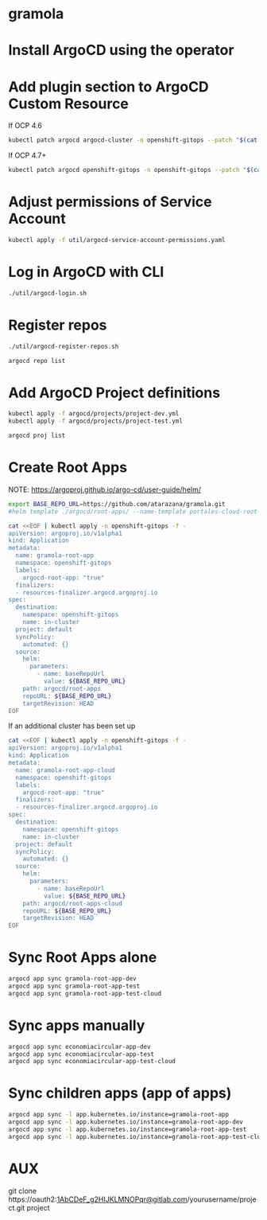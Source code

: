 # gramola

# Install ArgoCD using the operator

# Add plugin section to ArgoCD Custom Resource

If OCP 4.6

```sh
kubectl patch argocd argocd-cluster -n openshift-gitops --patch "$(cat ./argocd/plugins/argocd-kustomized-helm-plugin.yaml)" --type=merge
```

If OCP 4.7+ 

```sh
kubectl patch argocd openshift-gitops -n openshift-gitops --patch "$(cat ./argocd/plugins/argocd-kustomized-helm-plugin.yaml)" --type=merge
```


# Adjust permissions of Service Account

```sh
kubectl apply -f util/argocd-service-account-permissions.yaml
```

# Log in ArgoCD with CLI

```sh
./util/argocd-login.sh
```

# Register repos

```sh
./util/argocd-register-repos.sh

argocd repo list
```

# Add ArgoCD Project definitions

```sh
kubectl apply -f argocd/projects/project-dev.yml
kubectl apply -f argocd/projects/project-test.yml

argocd proj list
```

# Create Root Apps

NOTE: https://argoproj.github.io/argo-cd/user-guide/helm/

```sh
export BASE_REPO_URL=https://github.com/atarazana/gramola.git
#helm template ./argocd/root-apps/ --name-template portales-cloud-root-apps --set baseRepoUrl=${BASE_REPO_URL} | kubectl apply -f -

cat <<EOF | kubectl apply -n openshift-gitops -f -
apiVersion: argoproj.io/v1alpha1
kind: Application
metadata:
  name: gramola-root-app
  namespace: openshift-gitops
  labels:
    argocd-root-app: "true"
  finalizers:
  - resources-finalizer.argocd.argoproj.io
spec:
  destination:
    namespace: openshift-gitops
    name: in-cluster
  project: default
  syncPolicy:
    automated: {}
  source:
    helm:
      parameters:
        - name: baseRepoUrl
          value: ${BASE_REPO_URL}
    path: argocd/root-apps
    repoURL: ${BASE_REPO_URL}
    targetRevision: HEAD
EOF

```

If an additional cluster has been set up

```sh
cat <<EOF | kubectl apply -n openshift-gitops -f -
apiVersion: argoproj.io/v1alpha1
kind: Application
metadata:
  name: gramola-root-app-cloud
  namespace: openshift-gitops
  labels:
    argocd-root-app: "true"
  finalizers:
  - resources-finalizer.argocd.argoproj.io
spec:
  destination:
    namespace: openshift-gitops
    name: in-cluster
  project: default
  syncPolicy:
    automated: {}
  source:
    helm:
      parameters:
        - name: baseRepoUrl
          value: ${BASE_REPO_URL}
    path: argocd/root-apps-cloud
    repoURL: ${BASE_REPO_URL}
    targetRevision: HEAD
EOF
```

# Sync Root Apps alone

```sh
argocd app sync gramola-root-app-dev
argocd app sync gramola-root-app-test
argocd app sync gramola-root-app-test-cloud
```

# Sync apps manually

```sh
argocd app sync economiacircular-app-dev
argocd app sync economiacircular-app-test
argocd app sync economiacircular-app-test-cloud
```

# Sync children apps (app of apps)

```sh
argocd app sync -l app.kubernetes.io/instance=gramola-root-app
argocd app sync -l app.kubernetes.io/instance=gramola-root-app-dev
argocd app sync -l app.kubernetes.io/instance=gramola-root-app-test
argocd app sync -l app.kubernetes.io/instance=gramola-root-app-test-cloud
```

# AUX
git clone https://oauth2:1AbCDeF_g2HIJKLMNOPqr@gitlab.com/yourusername/project.git project